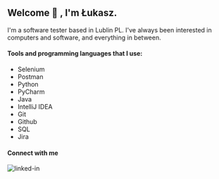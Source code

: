 ## Welcome 👋 , I'm Łukasz.

I'm a software tester based in Lublin PL. I've always been interested in computers and software, and everything in between.

#### Tools and programming languages that I use:
 - Selenium
 - Postman
 - Python
 - PyCharm
 - Java
 - IntelliJ IDEA
 - Git
 - Github
 - SQL
 - Jira

#### Connect with me

[<img align="left" alt="linked-in" src="https://img.shields.io/badge/linkedin-%230077B5.svg?&style=for-the-badge&logo=linkedin&logoColor=white" />](https://www.linkedin.com/in/)
